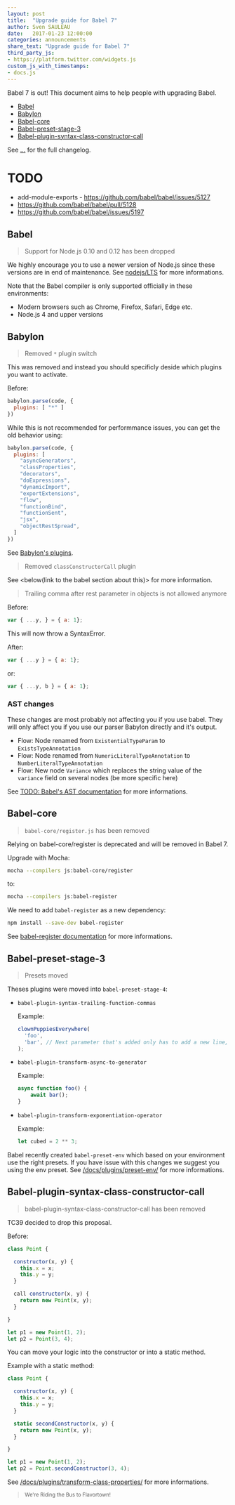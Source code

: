```yaml
---
layout: post
title:  "Upgrade guide for Babel 7"
author: Sven SAULEAU
date:   2017-01-23 12:00:00
categories: announcements
share_text: "Upgrade guide for Babel 7"
third_party_js:
- https://platform.twitter.com/widgets.js
custom_js_with_timestamps:
- docs.js
---
```


Babel 7 is out! This document aims to help people with upgrading Babel.

- [Babel]({{page.url}}#babel)
- [Babylon]({{page.url}}#babylon)
- [Babel-core]({{page.url}}#babel-core)
- [Babel-preset-stage-3]({{page.url}}#babel-preset-stage-3)
- [Babel-plugin-syntax-class-constructor-call]({{page.url}}#babel-plugin-syntax-class-constructor-call)

See [...](...) for the full changelog.

# TODO

- add-module-exports - https://github.com/babel/babel/issues/5127
- https://github.com/babel/babel/pull/5128
- https://github.com/babel/babel/issues/5197

## Babel

> Support for Node.js 0.10 and 0.12 has been dropped

We highly encourage you to use a newer version of Node.js since these versions are in end of maintenance.
See [nodejs/LTS](https://github.com/nodejs/LTS) for more informations.

Note that the Babel compiler is only supported officially in these environments:

* Modern browsers such as Chrome, Firefox, Safari, Edge etc.
* Node.js 4 and upper versions

## Babylon

> Removed `*` plugin switch

This was removed and instead you should specificly deside which plugins you want to activate.

Before:

```js
babylon.parse(code, {
  plugins: [ "*" ]
})
```

While this is not recommended for performmance issues, you can get the old behavior using:

```js
babylon.parse(code, {
  plugins: [
    "asyncGenerators",
    "classProperties",
    "decorators",
    "doExpressions",
    "dynamicImport",
    "exportExtensions",
    "flow",
    "functionBind",
    "functionSent",
    "jsx",
    "objectRestSpread",
  ]
})
```

See [Babylon's plugins](https://babeljs.io/docs/core-packages/babylon/#api-plugins).

> Removed `classConstructorCall` plugin

See <below(link to the babel section about this)> for more information.

> Trailing comma after rest parameter in objects is not allowed anymore

Before:

```js
var { ...y, } = { a: 1};
```

This will now throw a SyntaxError.

After:

```js
var { ...y } = { a: 1};
```

or:

```js
var { ...y, b } = { a: 1};
```

### AST changes

These changes are most probably not affecting you if you use babel. They will only affect you if you use our parser Babylon directly and it's output.

* Flow: Node renamed from `ExistentialTypeParam` to `ExistsTypeAnnotation`
* Flow: Node renamed from `NumericLiteralTypeAnnotation` to `NumberLiteralTypeAnnotation`
* Flow: New node `Variance` which replaces the string value of the `variance` field on several nodes (be more specific here)

See [TODO: Babel's AST documentation]() for more informations.

## Babel-core

> `babel-core/register.js` has been removed

Relying on babel-core/register is deprecated and will be removed in Babel 7.

Upgrade with Mocha:

```sh
mocha --compilers js:babel-core/register
```

to:

```sh
mocha --compilers js:babel-register
```

We need to add `babel-register` as a new dependency:

```sh
npm install --save-dev babel-register
```

See [babel-register documentation](https://babeljs.io/docs/usage/babel-register/) for more informations.

## Babel-preset-stage-3

> Presets moved

Theses plugins were moved into `babel-preset-stage-4`:

* `babel-plugin-syntax-trailing-function-commas`

  Example:

  ```js
  clownPuppiesEverywhere(
    'foo',
    'bar', // Next parameter that's added only has to add a new line, not modify this line
  );
  ```

* `babel-plugin-transform-async-to-generator`

  Example:

  ```js
  async function foo() {
      await bar();
  }
  ```

* `babel-plugin-transform-exponentiation-operator`

  Example:

  ```js
  let cubed = 2 ** 3;
  ```

Babel recently created `babel-preset-env` which based on your environment use the right presets. If you have issue with this changes we suggest you using the env preset.
See [/docs/plugins/preset-env/](/docs/plugins/preset-env/) for more informations.

## Babel-plugin-syntax-class-constructor-call

> babel-plugin-syntax-class-constructor-call has been removed

TC39 decided to drop this proposal.

Before:

```js
class Point {

  constructor(x, y) {
    this.x = x;
    this.y = y;
  }

  call constructor(x, y) {
    return new Point(x, y);
  }

}

let p1 = new Point(1, 2);
let p2 = Point(3, 4);
```

You can move your logic into the constructor or into a static method.

Example with a static method:

```js
class Point {

  constructor(x, y) {
    this.x = x;
    this.y = y;
  }

  static secondConstructor(x, y) {
    return new Point(x, y);
  }

}

let p1 = new Point(1, 2);
let p2 = Point.secondConstructor(3, 4);
```

See [/docs/plugins/transform-class-properties/](/docs/plugins/transform-class-properties/) for more informations.

<blockquote class="babel-callout">
  <small>We're Riding the Bus to Flavortown!</small>
</blockquote>
